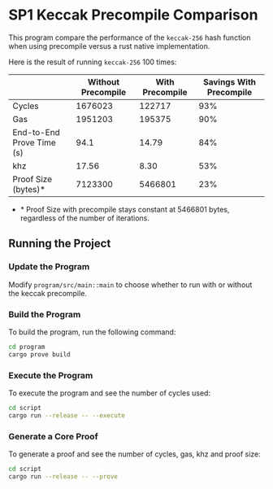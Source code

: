 # SP1 Keccak Precompile Comparison

This program compare the performance of the `keccak-256` hash function when using precompile versus a rust native implementation.

Here is the result of running `keccak-256` 100 times:

|                           | Without Precompile | With Precompile | Savings With Precompile |
| ------------------------- | ------------------ | --------------- | ----------------------- |
| Cycles                    | 1676023            | 122717          | 93%                     |
| Gas                       | 1951203            | 195375          | 90%                     |
| End-to-End Prove Time (s) | 94.1               | 14.79           | 84%                     |
| khz                       | 17.56              | 8.30            | 53%                     |
| Proof Size (bytes)\*      | 7123300            | 5466801         | 23%                     |

- \* Proof Size with precompile stays constant at 5466801 bytes, regardless of the number of iterations.

## Running the Project

### Update the Program

Modify `program/src/main::main` to choose whether to run with or without the keccak precompile.

### Build the Program

To build the program, run the following command:

```sh
cd program
cargo prove build
```

### Execute the Program

To execute the program and see the number of cycles used:

```sh
cd script
cargo run --release -- --execute
```

### Generate a Core Proof

To generate a proof and see the number of cycles, gas, khz and proof size:

```sh
cd script
cargo run --release -- --prove
```

